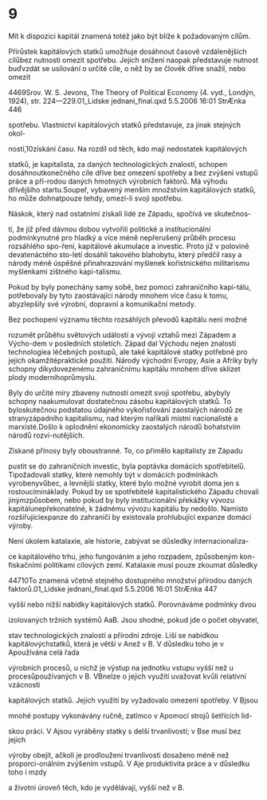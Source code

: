 # 9

Mít k dispozici kapitál znamená totéž jako být blíže k požadovaným cílům.

Přírůstek kapitálových statků umožňuje dosáhnout časově vzdálenějších cílůbez nutnosti omezit spotřebu. Jejich snížení naopak představuje nutnost buďvzdát se usilování o určité cíle, o něž by se člověk dříve snažil, nebo omezit

4469Srov. W. S. Jevons, The Theory of Political Economy (4. vyd., Londýn, 1924), str. 224—229.01_Lidske jednani_final.qxd 5.5.2006 16:01 StrÆnka 446

spotřebu. Vlastnictví kapitálových statků představuje, za jinak stejných okol-

ností,10získání času. Na rozdíl od těch, kdo mají nedostatek kapitálových

statků, je kapitalista, za daných technologických znalostí, schopen dosáhnoutkonečného cíle dříve bez omezení spotřeby a bez zvýšení vstupů práce a pří-rodou daných hmotných výrobních faktorů. Má výhodu dřívějšího startu.Soupeř, vybavený menším množstvím kapitálových statků, ho může dohnatpouze tehdy, omezí-li svoji spotřebu.

Náskok, který nad ostatními získali lidé ze Západu, spočívá ve skutečnos-

ti, že již před dávnou dobou vytvořili politické a institucionální podmínkynutné pro hladký a více méně nepřerušený průběh procesu rozsáhlého spo-ření, kapitálové akumulace a investic. Proto již v polovině devatenáctého sto-letí dosáhli takového blahobytu, který předčil rasy a národy méně úspěšné přinahrazování myšlenek kořistnického militarismu myšlenkami zištného kapi-talismu.

Pokud by byly ponechány samy sobě, bez pomoci zahraničního kapi-tálu, potřebovaly by tyto zaostávající národy mnohem více času k tomu, abyzlepšily své výrobní, dopravní a komunikační metody.

Bez pochopení významu těchto rozsáhlých převodů kapitálu není možné

rozumět průběhu světových událostí a vývoji vztahů mezi Západem a Výcho-dem v posledních stoletích. Západ dal Východu nejen znalosti technologiea léčebných postupů, ale také kapitálové statky potřebné pro jejich okamžitépraktické použití. Národy východní Evropy, Asie a Afriky byly schopny díkydovezenému zahraničnímu kapitálu mnohem dříve sklízet plody moderníhoprůmyslu.

Byly do určité míry zbaveny nutnosti omezit svoji spotřebu, abybyly schopny naakumulovat dostatečnou zásobu kapitálových statků. To byloskutečnou podstatou údajného vykořisťování zaostalých národů ze stranyzápadního kapitalismu, nad kterým naříkali místní nacionalisté a marxisté.Došlo k oplodnění ekonomicky zaostalých národů bohatstvím národů rozvi-nutějších.

Získané přínosy byly oboustranné. To, co přimělo kapitalisty ze Západu

pustit se do zahraničních investic, byla poptávka domácích spotřebitelů. Tipožadovali statky, které nemohly být v domácích podmínkách vyrobenyvůbec, a levnější statky, které bylo možné vyrobit doma jen s rostoucímináklady. Pokud by se spotřebitelé kapitalistického Západu chovali jinýmzpůsobem, nebo pokud by byly institucionální překážky vývozu kapitálunepřekonatelné, k žádnému vývozu kapitálu by nedošlo. Namísto rozšiřujícíexpanze do zahraničí by existovala prohlubující expanze domácí výroby.

Není úkolem katalaxie, ale historie, zabývat se důsledky internacionaliza-

ce kapitálového trhu, jeho fungováním a jeho rozpadem, způsobeným kon-fiskačními politikami cílových zemí. Katalaxie musí pouze zkoumat důsledky

44710To znamená včetně stejného dostupného množství přírodou daných faktorů.01_Lidske jednani_final.qxd 5.5.2006 16:01 StrÆnka 447

vyšší nebo nižší nabídky kapitálových statků. Porovnáváme podmínky dvou

izolovaných tržních systémů AaB. Jsou shodné, pokud jde o počet obyvatel,

stav technologických znalostí a přírodní zdroje. Liší se nabídkou kapitálovýchstatků, která je větší v Anež v B. V důsledku toho je v Apoužívána celá řada

výrobních procesů, u nichž je výstup na jednotku vstupu vyšší než u procesůpoužívaných v B. VBnelze o jejich využití uvažovat kvůli relativní vzácnosti

kapitálových statků. Jejich využití by vyžadovalo omezení spotřeby. V Bjsou

mnohé postupy vykonávány ručně, zatímco v Apomocí strojů šetřících lid-

skou práci. V Ajsou vyráběny statky s delší trvanlivostí; v Bse musí bez jejich

výroby obejít, ačkoli je prodloužení trvanlivosti dosaženo méně než proporci-onálním zvýšením vstupů. V Aje produktivita práce a v důsledku toho i mzdy

a životní úroveň těch, kdo je vydělávají, vyšší než v B.
